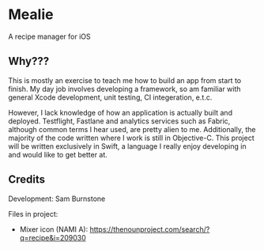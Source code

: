 # Mealie
A recipe manager for iOS

## Why???

This is mostly an exercise to teach me how to build an app from start to finish. My day job involves developing a framework, so am familiar with general Xcode development, unit testing, CI integeration, e.t.c. 

However, I lack knowledge of how an application is actually built and deployed. Testflight, Fastlane and analytics services such as Fabric, although common terms I hear used, are pretty alien to me. Additionally, the majority of the code written where I work is still in Objective-C. This project will be written exclusively in Swift, a language I really enjoy developing in and would like to get better at.

## Credits
Development: Sam Burnstone

Files in project:
- Mixer icon (NAMI A): https://thenounproject.com/search/?q=recipe&i=209030
